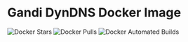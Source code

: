 # Gandi DynDNS Docker Image

![Docker Stars](https://img.shields.io/docker/stars/virtuallytd/gandi-dyndns-docker.svg)
![Docker Pulls](https://img.shields.io/docker/pulls/virtuallytd/gandi-dyndns-docker.svg)
![Docker Automated Builds](https://img.shields.io/docker/cloud/automated/virtuallytd/gandi-dyndns-docker.svg)